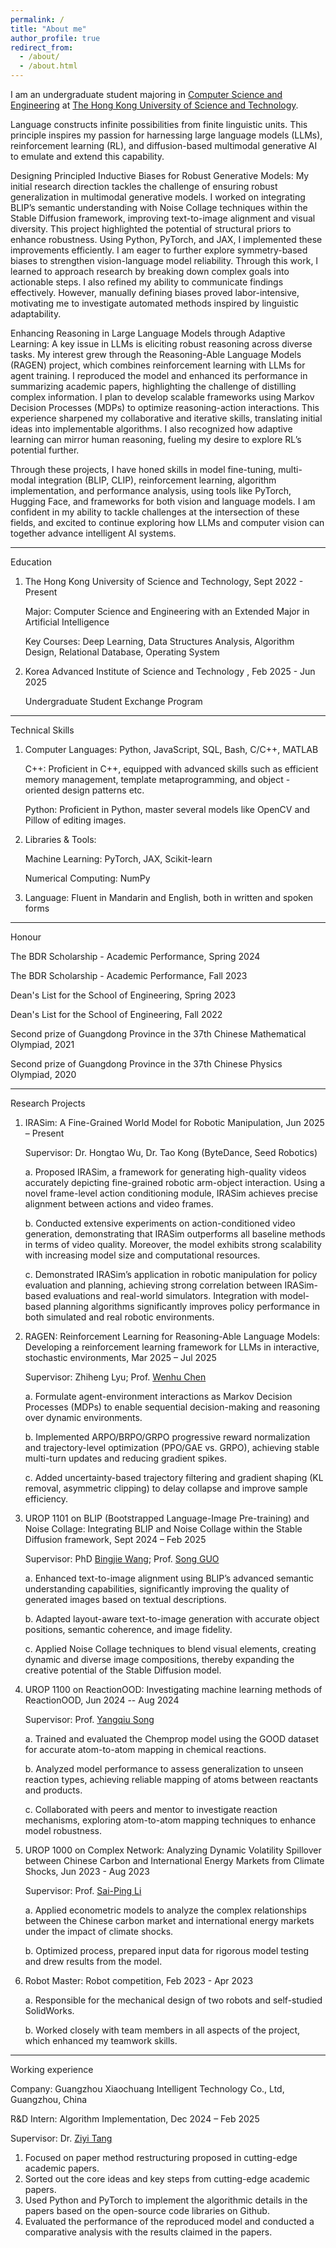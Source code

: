 ```yaml
---
permalink: /
title: "About me"
author_profile: true
redirect_from: 
  - /about/
  - /about.html
---
```


I am an undergraduate student majoring in [Computer Science and Engineering](https://cse.hkust.edu.hk/) at [The Hong Kong University of Science and Technology](https://www.hkust.edu.hk/).

Language constructs infinite possibilities from finite linguistic units. This principle inspires my passion for harnessing large language models (LLMs), reinforcement learning (RL), and diffusion-based multimodal generative AI to emulate and extend this capability.

Designing Principled Inductive Biases for Robust Generative Models: My initial research direction tackles the challenge of ensuring robust generalization in multimodal generative models. I worked on integrating BLIP’s semantic understanding with Noise Collage techniques within the Stable Diffusion framework, improving text-to-image alignment and visual diversity. This project highlighted the potential of structural priors to enhance robustness. Using Python, PyTorch, and JAX, I implemented these improvements efficiently. I am eager to further explore symmetry-based biases to strengthen vision-language model reliability. 
Through this work, I learned to approach research by breaking down complex goals into actionable steps. I also refined my ability to communicate findings effectively. However, manually defining biases proved labor-intensive, motivating me to investigate automated methods inspired by linguistic adaptability.

Enhancing Reasoning in Large Language Models through Adaptive Learning: A key issue in LLMs is eliciting robust reasoning across diverse tasks. My interest grew through the Reasoning-Able Language Models (RAGEN) project, which combines reinforcement learning with LLMs for agent training. I reproduced the model and enhanced its performance in summarizing academic papers, highlighting the challenge of distilling complex information. I plan to develop scalable frameworks using Markov Decision Processes (MDPs) to optimize reasoning-action interactions.
This experience sharpened my collaborative and iterative skills, translating initial ideas into implementable algorithms. I also recognized how adaptive learning can mirror human reasoning, fueling my desire to explore RL’s potential further.

Through these projects, I have honed skills in model fine-tuning, multi-modal integration (BLIP, CLIP), reinforcement learning, algorithm implementation, and performance analysis, using tools like PyTorch, Hugging Face, and frameworks for both vision and language models. I am confident in my ability to tackle challenges at the intersection of these fields, and excited to continue exploring how LLMs and computer vision can together advance intelligent AI systems.

------
Education

1. The Hong Kong University of Science and Technology,   Sept 2022 - Present

   Major: Computer Science and Engineering with an Extended Major in Artificial Intelligence

   Key Courses: Deep Learning, Data Structures Analysis, Algorithm Design, Relational Database, Operating System

2. Korea Advanced Institute of Science and Technology ,   Feb 2025 - Jun 2025

   Undergraduate Student Exchange Program

------
Technical Skills

1. Computer Languages: Python, JavaScript, SQL, Bash, C/C++, MATLAB
   
   C++: Proficient in C++, equipped with advanced skills such as efficient memory management, template metaprogramming, and object - oriented design patterns etc.
   
   Python: Proficient in Python, master several models like OpenCV and Pillow of editing images.
   
3. Libraries & Tools:

   Machine Learning: PyTorch, JAX, Scikit-learn

   Numerical Computing: NumPy

5. Language: Fluent in Mandarin and English, both in written and spoken forms

------
Honour

The BDR Scholarship - Academic Performance, Spring 2024

The BDR Scholarship - Academic Performance, Fall 2023

Dean's List for the School of Engineering, Spring 2023

Dean's List for the School of Engineering, Fall 2022

Second prize of Guangdong Province in the 37th Chinese Mathematical Olympiad, 2021

Second prize of Guangdong Province in the 37th Chinese Physics Olympiad, 2020

------
Research Projects

1. IRASim: A Fine-Grained World Model for Robotic Manipulation, Jun 2025 – Present

   Supervisor: Dr. Hongtao Wu, Dr. Tao Kong (ByteDance, Seed Robotics) 

   a. Proposed IRASim, a framework for generating high-quality videos accurately depicting fine-grained robotic arm-object interaction. Using a novel frame-level action conditioning module, IRASim achieves precise alignment between actions and video frames.

   b. Conducted extensive experiments on action-conditioned video generation, demonstrating that IRASim outperforms all baseline methods in terms of video quality. Moreover, the model exhibits strong scalability with increasing model size and computational resources.

   c. Demonstrated IRASim’s application in robotic manipulation for policy evaluation and planning, achieving strong correlation between IRASim-based evaluations and real-world simulators. Integration with model-based planning algorithms significantly improves policy performance in both simulated and real robotic environments.

2. RAGEN: Reinforcement Learning for Reasoning-Able Language Models: Developing a reinforcement learning framework for LLMs in interactive, stochastic environments, Mar 2025 – Jul 2025

   Supervisor: Zhiheng Lyu; Prof. [Wenhu Chen](https://wenhuchen.github.io/)

   a. Formulate agent-environment interactions as Markov Decision Processes (MDPs) to enable sequential decision-making and reasoning over dynamic environments.

   b. Implemented ARPO/BRPO/GRPO progressive reward normalization and trajectory-level optimization (PPO/GAE vs. GRPO), achieving stable multi-turn updates and reducing gradient spikes.

   c. Added uncertainty-based trajectory filtering and gradient shaping (KL removal, asymmetric clipping) to delay collapse and improve sample efficiency.
      
3. UROP 1101 on BLIP (Bootstrapped Language-Image Pre-training) and Noise Collage: Integrating BLIP and Noise Collage within the Stable Diffusion framework, Sept 2024 – Feb 2025
   
   Supervisor: PhD [Bingjie Wang](https://hkpeilab.github.io/people/bingjie-wang/); Prof. [Song GUO](https://seng.hkust.edu.hk/about/people/faculty/song-guo)

   a. Enhanced text-to-image alignment using BLIP’s advanced semantic understanding capabilities, significantly improving the quality of generated images based on textual descriptions.

   b. Adapted layout-aware text-to-image generation with accurate object positions, semantic coherence, and image fidelity.

   c. Applied Noise Collage techniques to blend visual elements, creating dynamic and diverse image compositions, thereby expanding the creative potential of the Stable Diffusion model.
      
5. UROP 1100 on ReactionOOD: Investigating machine learning methods of ReactionOOD, Jun 2024 -- Aug 2024
      
   Supervisor: Prof. [Yangqiu Song](https://www.cse.ust.hk/~yqsong/)

   a. Trained and evaluated the Chemprop model using the GOOD dataset for accurate atom-to-atom mapping in chemical reactions.

   b. Analyzed model performance to assess generalization to unseen reaction types, achieving reliable mapping of atoms between reactants and products.

   c. Collaborated with peers and mentor to investigate reaction mechanisms, exploring atom-to-atom mapping techniques to enhance model robustness.
      
7. UROP 1000 on Complex Network: Analyzing Dynamic Volatility Spillover between Chinese Carbon and International Energy Markets from Climate Shocks, Jun 2023 - Aug 2023
      
   Supervisor: Prof. [Sai-Ping Li](https://physics.hkust.edu.hk/people/li-sai-ping-lishibing)

   a. Applied econometric models to analyze the complex relationships between the Chinese carbon market and international energy markets under the impact of climate shocks.

   b. Optimized process, prepared input data for rigorous model testing and drew results from the model.

9. Robot Master: Robot competition, Feb 2023 - Apr 2023

   a. Responsible for the mechanical design of two robots and self-studied SolidWorks.

   b. Worked closely with team members in all aspects of the project, which enhanced my teamwork skills.

------
Working experience

Company: Guangzhou Xiaochuang Intelligent Technology Co., Ltd, Guangzhou, China

R&D Intern: Algorithm Implementation, Dec 2024 – Feb 2025

Supervisor: Dr. [Ziyi Tang](https://openreview.net/profile?id=~Ziyi_Tang1)

1. Focused on paper method restructuring proposed in cutting-edge academic papers.
2. Sorted out the core ideas and key steps from cutting-edge academic papers.
3. Used Python and PyTorch to implement the algorithmic details in the papers based on the open-source code libraries on Github.
4. Evaluated the performance of the reproduced model and conducted a comparative analysis with the results claimed in the papers.

